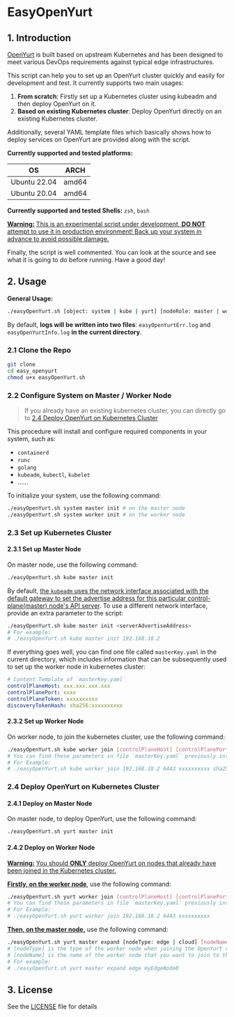 # EasyOpenYurt

## 1. Introduction

[OpenYurt](https://github.com/openyurtio/openyurt) is built based on upstream Kubernetes and has been designed to meet various DevOps requirements against typical edge infrastructures.

This script can help you to set up an OpenYurt cluster quickly and easily for development and test. It currently supports two main usages:

1. **From scratch**: Firstly set up a Kubernetes cluster using kubeadm and then deploy OpenYurt on it.
2. **Based on existing Kubernetes cluster**: Deploy OpenYurt directly on an existing Kubernetes cluster.

Additionally, several YAML template files which basically shows how to deploy services on OpenYurt are provided along with the script.

**Currently supported and tested platforms:**

|      OS      | ARCH  |
| :----------: | :---: |
| Ubuntu 22.04 | amd64 |
| Ubuntu 20.04 | amd64 |

**Currently supported and tested Shells:** `zsh`, `bash`

**<u>Warning:</u>** <u>This is an experimental script under development, **DO NOT** attempt to use it in production environment! Back up your system in advance to avoid possible damage.</u>

Finally, the script is well commented. You can look at the source and see what it is going to do before running. Have a good day!

## 2. Usage

**General Usage:**

```bash
./easyOpenYurt.sh [object: system | kube | yurt] [nodeRole: master | worker] [operation: init | join | expand] <Args...>
```

By default, **logs will be written into two files**: `easyOpenYurtErr.log` and `easyOpenYurtInfo.log` **in the current directory**.

### 2.1 Clone the Repo

```bash
git clone 
cd easy_openyurt
chmod u+x easyOpenYurt.sh
```

### 2.2 Configure System on Master / Worker Node

> If you already have an existing kubernetes cluster, you can directly go to [2.4 Deploy OpenYurt on Kubernetes Cluster](#24-deploy-openyurt-on-kubernetes-cluster)

This procedure will install and configure required components in your system, such as:

- `containerd`
- `runc`
- `golang`
- `kubeadm`, `kubectl`, `kubelet`
- ……

To initialize your system, use the following command:

```bash
./easyOpenYurt.sh system master init # on the master node
./easyOpenYurt.sh system worker init # on the worker node
```

### 2.3 Set up Kubernetes Cluster

#### 2.3.1 Set up Master Node

On master node, use the following command:

```bash
./easyOpenYurt.sh kube master init
```

By default, [the `kubeadm` uses the network interface associated with the default gateway to set the advertise address for this particular control-plane(master) node's API server](https://kubernetes.io/docs/setup/production-environment/tools/kubeadm/create-cluster-kubeadm/). To use a different network interface, provide an extra parameter to the script:

```bash
./easyOpenYurt.sh kube master init <serverAdvertiseAddress>
# For example:
# ./easyOpenYurt.sh kube master init 192.168.18.2
```

If everything goes well, you can find one file called `masterKey.yaml` in the current directory, which includes information that can be subsequently used to set up the worker node in kubernetes cluster:

```yaml
# Content Template of `masterKey.yaml`
controlPlaneHost: xxx.xxx.xxx.xxx
controlPlanePort: xxxx
controlPlaneToken: xxxxxxxxxx
discoveryTokenHash: sha256:xxxxxxxxxx
```

#### 2.3.2 Set up Worker Node

On worker node, to join the kubernetes cluster, use the following command:

```bash
./easyOpenYurt.sh kube worker join [controlPlaneHost] [controlPlanePort] [controlPlaneToken] [discoveryTokenHash]
# You can find these parameters in file `masterKey.yaml` previously introduced on the master node
# For Example:
# ./easyOpenYurt.sh kube worker join 192.168.18.2 6443 xxxxxxxxxx sha256:xxxxxxxxxx
```

### 2.4 Deploy OpenYurt on Kubernetes Cluster

#### 2.4.1 Deploy on Master Node

On master node, to deploy OpenYurt, use the following command:

```bash
./easyOpenYurt.sh yurt master init
```

#### 2.4.2 Deploy on Worker Node

**<u>Warning:</u>** <u>You should **ONLY** deploy OpenYurt on nodes that already have been joined in the Kubernetes cluster.</u>

**<u>Firstly, on the worker node</u>**, use the following command:

```bash
./easyOpenYurt.sh yurt worker join [controlPlaneHost] [controlPlanePort] [controlPlaneToken]
# You can find these parameters in file `masterKey.yaml` previously introduced on the master node
# For Example:
# ./easyOpenYurt.sh yurt worker join 192.168.18.2 6443 xxxxxxxxxx
```

**<u>Then, on the master node,</u>** use the following command:

```bash
./easyOpenYurt.sh yurt master expand [nodeType: edge | cloud] [nodeName]
# [nodeType] is the type of the worker node when joining the OpenYurt cluster (edge / cloud)
# [nodeName] is the name of the worker node that you want to join to the OpenYurt cluster
# For example:
# ./easyOpenYurt.sh yurt master expand edge myEdgeNode0
```

## 3. License

See the [LICENSE](https://github.com/vhive-serverless/openyurt/blob/master/LICENSE) file for details